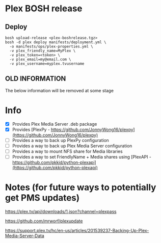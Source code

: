 # Plex BOSH release

## Deploy
```
bosh upload-release <plex-boshrelease.tgz>
bosh -d plex deploy manifests/deployment.yml \
  -o manifests/ops/plex-properties.yml \
  -v plex_friendly_name=MyPlex \
  -v plex_token=<token> \
  -v plex_email=my@email.com \
  -v plex_username=myplex.tvusername
```

## OLD INFORMATION
The below information will be removed at some stage
# Info
* [x] Provides Plex Media Server .deb package
* [x] Provides [PlexPy - https://github.com/JonnyWong16/plexpy](https://github.com/JonnyWong16/plexpy)
* [ ] Provides a way to back up PlexPy configuration
* [ ] Provides a way to back up Plex Media Server configuration
* [ ] Provides a way to mount NFS share for Media libraries
* [ ] Provides a way to set FriendlyName + Media shares using [PlexAPI - https://github.com/pkkid/python-plexapi](https://github.com/pkkid/python-plexapi)

# Notes (for future ways to potentially get PMS updates)
https://plex.tv/api/downloads/1.json?channel=plexpass

https://github.com/mrworf/plexupdate

https://support.plex.tv/hc/en-us/articles/201539237-Backing-Up-Plex-Media-Server-Data
